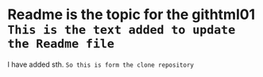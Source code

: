 # Readme is the topic for the githtml01 ` This is the text added to update the Readme file`

I have added sth. 
`So this is form the clone repository`
